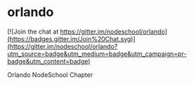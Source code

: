 orlando
=======

[![Join the chat at https://gitter.im/nodeschool/orlando](https://badges.gitter.im/Join%20Chat.svg)](https://gitter.im/nodeschool/orlando?utm_source=badge&utm_medium=badge&utm_campaign=pr-badge&utm_content=badge)

Orlando NodeSchool Chapter
